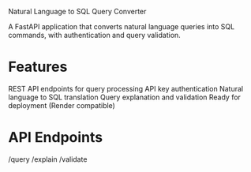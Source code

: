 Natural Language to SQL Query Converter

A FastAPI application that converts natural language queries into SQL commands, with authentication and query validation.

# Features

 REST API endpoints for query processing
 API key authentication
 Natural language to SQL translation
 Query explanation and validation
 Ready for deployment (Render compatible)

# API Endpoints
/query
/explain
/validate
